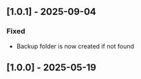 <InternalLink slug="git-changes-cancel-merge" title="Git Changes: Cancel Merge Made Easy" featuredImg="/images/posts/g/git-changes-cancel-merge.webp" />

## [1.0.1] - 2025-09-04
### Fixed

- Backup folder is now created if not found

## [1.0.0] - 2025-05-19